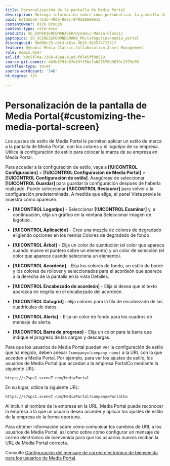 ```yaml
---
title: Personalización de la pantalla de Media Portal
description: Obtenga información sobre cómo personalizar la pantalla de Media Portal en Adobe Dynamic Media Classic.
uuid: bd1a65a6-723b-49d0-8eac-849da00e0e1a
contentOwner: Rick Brough
content-type: reference
products: SG_EXPERIENCEMANAGER/Dynamic-Media-Classic
geptopics: SG_SCENESEVENONDEMAND_PK/categories/media_portal
discoiquuid: 8b000c25-c9c3-481e-9b25-96257471571f
feature: Dynamic Media Classic,Collaboration,Asset Management
role: Admin,User
exl-id: b0c5f70a-2388-42aa-a1ed-fd745ff90518
source-git-commit: d43b0791e67d43ff56a7ab85570b9639c2375e05
workflow-type: tm+mt
source-wordcount: '346'
ht-degree: 32%

---
```


# Personalización de la pantalla de Media Portal{#customizing-the-media-portal-screen}

Los ajustes de estilo de Media Portal le permiten aplicar un estilo de marca a la pantalla de Media Portal, con los colores y el logotipo de su empresa. Utilice la configuración de estilo para colocar la marca de su empresa en Media Portal.

Para acceder a la configuración de estilo, vaya a **[!UICONTROL Configuración]** > **[!UICONTROL Configuración de Media Portal]** > **[!UICONTROL Configuración de estilo]**. Asegúrese de seleccionar **[!UICONTROL Guardar]** para guardar la configuración después de haberla realizado. Puede seleccionar **[!UICONTROL Restaurar]** para volver a la configuración predeterminada. A medida que elige, el panel Vista previa le muestra cómo aparecen.

* **[!UICONTROL Logotipo]** - Seleccionar **[!UICONTROL Examinar]** y, a continuación, elija un gráfico en la ventana Seleccionar imagen de logotipo .

* **[!UICONTROL Aplicación]** - Cree una mezcla de colores de degradado eligiendo opciones en los menús Colores de degradado de fondo .

* **[!UICONTROL Árbol]** - Elija un color de sustitución (el color que aparece cuando mueve el puntero sobre un elemento) y un color de selección (el color que aparece cuando selecciona un elemento).

* **[!UICONTROL Acordeón]** - Elija los colores de fondo, un estilo de borde y los colores de rollover y seleccionados para el acordeón que aparece a la derecha de la pantalla en la vista Detalles.

* **[!UICONTROL Encabezado de acordeón]** - Elija si desea que el texto aparezca en negrita en el encabezado del acordeón.

* **[!UICONTROL Datagrid]** : elija colores para la fila de encabezado de las cuadrículas de datos.

* **[!UICONTROL Alerta]** - Elija un color de fondo para los cuadros de mensaje de alerta.

* **[!UICONTROL Barra de progreso]** - Elija un color para la barra que indique el progreso de las cargas y descargas.

Para que los usuarios de Media Portal puedan ver la configuración de estilo que ha elegido, deben anexar `?company=(company name)` a la URL con la que acceden a Media Portal. Por ejemplo, para ver los ajustes de estilo, los usuarios de Media Portal que accedan a la empresa PortalCo mediante la siguiente URL:

`https://s7sps1.scene7.com/MediaPortal`

En su lugar, utilice la siguiente URL:

`https://s7sps1.scene7.com/MediaPortal?company=PortalCo`

Al incluir el nombre de la empresa en la URL, Media Portal puede reconocer la empresa a la que un usuario desea acceder y aplicar los ajustes de estilo de la empresa de la forma oportuna.

Para obtener información sobre cómo comunicar los cambios de URL a los usuarios de Media Portal, así como sobre cómo configurar un mensaje de correo electrónico de bienvenida para que los usuarios nuevos reciban la URL de Media Portal correcta.

Consulte [Configuración del mensaje de correo electrónico de bienvenida para los usuarios de Media Portal](adding-media-portal-users.md#setting_up_the_welcome_e_mail_message_for_media_portal_users).
